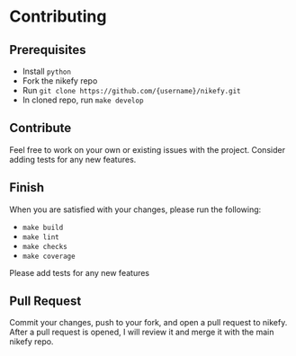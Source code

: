 # Contributing
## Prerequisites
- Install `python`
- Fork the nikefy repo
- Run `git clone https://github.com/{username}/nikefy.git`
- In cloned repo, run `make develop`

## Contribute
Feel free to work on your own or existing issues with the project. Consider adding tests for any new features.

## Finish
When you are satisfied with your changes, please run the following:
- `make build`
- `make lint`
- `make checks`
- `make coverage`

Please add tests for any new features

## Pull Request
Commit your changes, push to your fork, and open a pull request to nikefy.
After a pull request is opened, I will review it and merge it with the main nikefy repo.